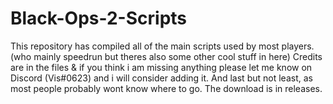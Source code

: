 # Black-Ops-2-Scripts
This repository has compiled all of the main scripts used by most players. (who mainly speedrun but theres also some other cool stuff in here)  Credits are in the files & if you think i am missing anything please let me know on Discord (Vis#0623) and i will consider adding it.
And last but not least, as most people probably wont know where to go. The download is in releases.
